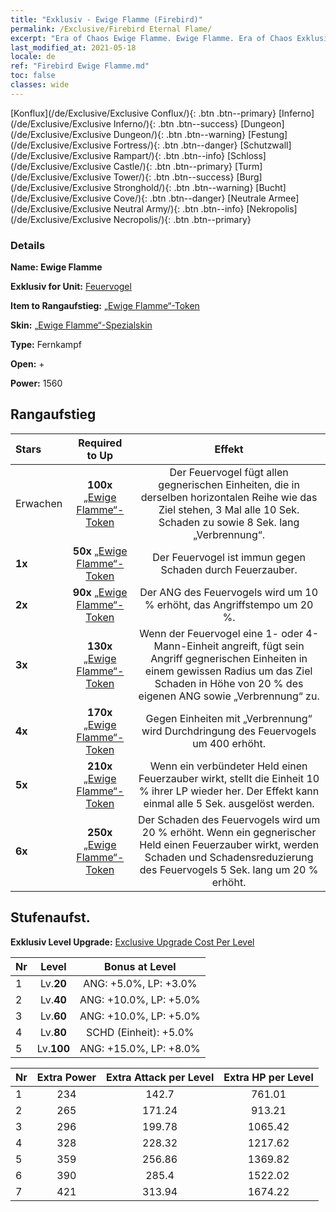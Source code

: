 ```yaml
---
title: "Exklusiv - Ewige Flamme (Firebird)"
permalink: /Exclusive/Firebird Eternal Flame/
excerpt: "Era of Chaos Ewige Flamme. Ewige Flamme. Era of Chaos Exklusiv Ewige Flamme. Feuervogel Exklusiv."
last_modified_at: 2021-05-18
locale: de
ref: "Firebird Ewige Flamme.md"
toc: false
classes: wide
---
```

 [Konflux](/de/Exclusive/Exclusive Conflux/){: .btn .btn--primary} [Inferno](/de/Exclusive/Exclusive Inferno/){: .btn .btn--success} [Dungeon](/de/Exclusive/Exclusive Dungeon/){: .btn .btn--warning} [Festung](/de/Exclusive/Exclusive Fortress/){: .btn .btn--danger} [Schutzwall](/de/Exclusive/Exclusive Rampart/){: .btn .btn--info} [Schloss](/de/Exclusive/Exclusive Castle/){: .btn .btn--primary} [Turm](/de/Exclusive/Exclusive Tower/){: .btn .btn--success} [Burg](/de/Exclusive/Exclusive Stronghold/){: .btn .btn--warning} [Bucht](/de/Exclusive/Exclusive Cove/){: .btn .btn--danger} [Neutrale Armee](/de/Exclusive/Exclusive Neutral Army/){: .btn .btn--info} [Nekropolis](/de/Exclusive/Exclusive Necropolis/){: .btn .btn--primary} 

### Details
 **Name: Ewige Flamme** 

 **Exklusiv for Unit:** [Feuervogel](/de/units/Firebird/) 

 **Item to Rangaufstieg:** [„Ewige Flamme“-Token](/ItemsDE/con_1001/)

 **Skin:** [„Ewige Flamme“-Spezialskin](/ItemsDE/con_669/)

 **Type:** Fernkampf

 **Open:** +

 **Power:** 1560

## Rangaufstieg

  |     Stars    |  Required to Up | Effekt |
  |:-------------|:---------------:|:---------------:|
  |  Erwachen  | **100x** [„Ewige Flamme“-Token](/ItemsDE/con_1001/) | <Brennendes Land> Der Feuervogel fügt allen gegnerischen Einheiten, die in derselben horizontalen Reihe wie das Ziel stehen, 3 Mal alle 10 Sek. Schaden zu sowie 8 Sek. lang „Verbrennung“. |
  | **1x** <i class="fas fa-star"/> | **50x** [„Ewige Flamme“-Token](/ItemsDE/con_1001/) | Der Feuervogel ist immun gegen Schaden durch Feuerzauber. |
  | **2x** <i class="fas fa-star"/> | **90x** [„Ewige Flamme“-Token](/ItemsDE/con_1001/) | Der ANG des Feuervogels wird um 10 % erhöht, das Angriffstempo um 20 %. |
  | **3x** <i class="fas fa-star"/> | **130x** [„Ewige Flamme“-Token](/ItemsDE/con_1001/) | Wenn der Feuervogel eine 1- oder 4-Mann-Einheit angreift, fügt sein Angriff gegnerischen Einheiten in einem gewissen Radius um das Ziel Schaden in Höhe von 20 % des eigenen ANG sowie „Verbrennung“ zu. |
  | **4x** <i class="fas fa-star"/> | **170x** [„Ewige Flamme“-Token](/ItemsDE/con_1001/) | Gegen Einheiten mit „Verbrennung“ wird Durchdringung des Feuervogels um 400 erhöht. |
  | **5x** <i class="fas fa-star"/> | **210x** [„Ewige Flamme“-Token](/ItemsDE/con_1001/) | Wenn ein verbündeter Held einen Feuerzauber wirkt, stellt die Einheit 10 % ihrer LP wieder her. Der Effekt kann einmal alle 5 Sek. ausgelöst werden. |
  | **6x** <i class="fas fa-star"/> | **250x** [„Ewige Flamme“-Token](/ItemsDE/con_1001/) | Der Schaden des Feuervogels wird um 20 % erhöht. Wenn ein gegnerischer Held einen Feuerzauber wirkt, werden Schaden und Schadensreduzierung des Feuervogels 5 Sek. lang um 20 % erhöht. |


## Stufenaufst.
 **Exklusiv Level Upgrade:** [Exclusive Upgrade Cost Per Level](/Exclusive/ExclusiveUpgradeCostPerLevel/)

  |  Nr  |   Level  | Bonus at Level |
  |:-----|:--------:|:--------------:|
  | 1 | Lv.**20** | ANG: +5.0%, LP: +3.0% |
  | 2 | Lv.**40** | ANG: +10.0%, LP: +5.0% |
  | 3 | Lv.**60** | ANG: +10.0%, LP: +5.0% |
  | 4 | Lv.**80** | SCHD (Einheit): +5.0% |
  | 5 | Lv.**100** | ANG: +15.0%, LP: +8.0% |


  |  Nr  |  Extra Power | Extra Attack per Level | Extra HP per Level |
  |:-----|:--------:|:--------:|:--------:|
  | 1 | 234 | 142.7 | 761.01 |
  | 2 | 265 | 171.24 | 913.21 |
  | 3 | 296 | 199.78 | 1065.42 |
  | 4 | 328 | 228.32 | 1217.62 |
  | 5 | 359 | 256.86 | 1369.82 |
  | 6 | 390 | 285.4 | 1522.02 |
  | 7 | 421 | 313.94 | 1674.22 |


